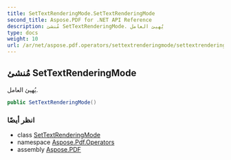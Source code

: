 ```yaml
---
title: SetTextRenderingMode.SetTextRenderingMode
second_title: Aspose.PDF for .NET API Reference
description: مُنشئ SetTextRenderingMode. يُهيئ العامل
type: docs
weight: 10
url: /ar/net/aspose.pdf.operators/settextrenderingmode/settextrenderingmode/
---
```

## مُنشئ SetTextRenderingMode

يُهيئ العامل.

```csharp
public SetTextRenderingMode()
```

### انظر أيضًا

* class [SetTextRenderingMode](../)
* namespace [Aspose.Pdf.Operators](../../../aspose.pdf.operators/)
* assembly [Aspose.PDF](../../../)